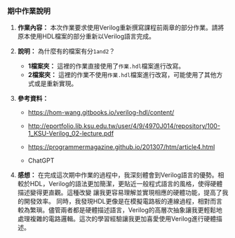 ### 期中作業說明

1. **作業內容：** 本次作業要求使用Verilog重新撰寫課程前兩章的部分作業。請將原本使用HDL檔案的部分重新以Verilog語言完成。

2. **說明：** 為什麼有的檔案有分`1and2`？
    - **1檔案夾：** 這裡的作業直接使用了`作業.hdl`檔案進行改寫。
    - **2檔案夾：** 這裡的作業不使用`作業.hdl`檔案進行改寫，可能使用了其他方式或是重新實現。

3. **參考資料：** 
    - https://hom-wang.gitbooks.io/verilog-hdl/content/

    - http://eportfolio.lib.ksu.edu.tw/user/4/9/4970J014/repository/100-1_KSU-Verilog_02-lecture.pdf

    - https://programmermagazine.github.io/201307/htm/article4.html

    - ChatGPT

4. **感想：** 
            在完成這次期中作業的過程中，我深刻體會到Verilog語言的優勢。相較於HDL，Verilog的語法更加簡潔，更貼近一般程式語言的風格，使得硬體描述變得更直觀。這種改變 讓我更容易理解並實現相應的硬體功能，提高了我的開發效率。
            同時，我發現HDL更像是在模擬電路板的連線過程，相對而言較為繁瑣。儘管兩者都是硬體描述語言，Verilog的高層次抽象讓我更輕鬆地處理複雜的電路邏輯。這次的學習經驗讓我更加喜愛使用Verilog進行硬體描述。